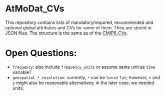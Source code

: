 # AtMoDat_CVs

This repository contains lists of mandatory/required, recommended and optional global attributes and CVs for some of them. They are stored in JSON files. The structure is the same as of the [CMIP6_CVs](https://github.com/WCRP-CMIP/CMIP6_CVs/).

# Open Questions:

* `frequency`: also include `frequency_units` or assume same unit as `time` variable?
* `geospatial_*_resolution`: currently, `*` can be `lon` or `lat`; however, `x` and `y` might also be reasonable alternatives; in the later case, we needed units;